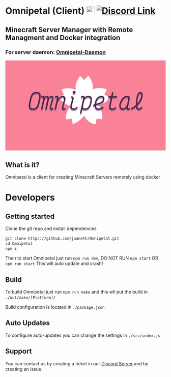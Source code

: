 # Omnipetal (Client) <img src="https://user-images.githubusercontent.com/68202118/162853416-0ca7c63b-0d6d-4d28-9c5c-3f165bb31811.png" width="25" height="25"> [![Discord Link](https://img.shields.io/badge/-Server-5865F2?logo=discord&logoColor=white&style=for-the-badge)](https://discord.gg/ufAX6VqcaD)
## Minecraft Server Manager with Remote Managment and Docker integration

### For server daemon: [Omnipetal-Daemon](https://github.com/juaneth/Omnipetal-Daemon)

<img src="/src/omnipetal.png" width="800">


## What is it?
Omnipetal is a client for creating Minecraft Servers remotely using docker

# Developers
## Getting started

Clone the git repo and install dependencies
```
git clone https://github.com/juaneth/Omnipetal.git
cd Omnipetal
npm i
```

Then to start Omnipetal just run `npm run dev`, DO NOT RUN `npm start` OR `npm run start` This will auto update and crash!

## Build
To build Omnipetal just run `npm run make` and this wll put the build in `./out/make/[Platform]/`

Build configuration is located in `./package.json`

## Auto Updates
To configure auto-updates you can change the settings in `./src/index.js`

## Support
You can contact us by creating a ticket in our [Discord Server](https://discord.gg/ufAX6VqcaD) and by creating an issue.
